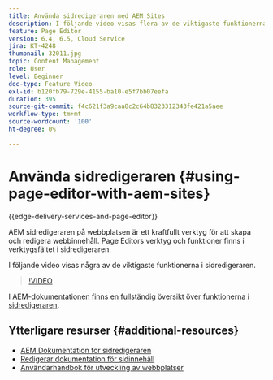 ```yaml
---
title: Använda sidredigeraren med AEM Sites
description: I följande video visas flera av de viktigaste funktionerna i Touch-UI Sites Editor i Adobe Experience Manager.
feature: Page Editor
version: 6.4, 6.5, Cloud Service
jira: KT-4248
thumbnail: 32011.jpg
topic: Content Management
role: User
level: Beginner
doc-type: Feature Video
exl-id: b120fb79-729e-4155-ba10-e5f7bb07eefa
duration: 395
source-git-commit: f4c621f3a9caa8c2c64b8323312343fe421a5aee
workflow-type: tm+mt
source-wordcount: '100'
ht-degree: 0%

---
```


# Använda sidredigeraren {#using-page-editor-with-aem-sites}

{{edge-delivery-services-and-page-editor}}

AEM sidredigeraren på webbplatsen är ett kraftfullt verktyg för att skapa och redigera webbinnehåll. Page Editors verktyg och funktioner finns i verktygsfältet i sidredigeraren.

I följande video visas några av de viktigaste funktionerna i sidredigeraren.

>[!VIDEO](https://video.tv.adobe.com/v/32011?quality=12&learn=on)


I [AEM-dokumentationen finns en fullständig översikt över funktionerna i sidredigeraren](https://experienceleague.adobe.com/docs/experience-manager-cloud-service/content/sites/authoring/fundamentals/editing-content.html).

## Ytterligare resurser {#additional-resources}

* [AEM Dokumentation för sidredigeraren](https://experienceleague.adobe.com/docs/experience-manager-cloud-service/content/sites/authoring/fundamentals/editing-content.html)
* [Redigerar dokumentation för sidinnehåll](https://experienceleague.adobe.com/docs/experience-manager-65/authoring/authoring/editing-content.html)
* [Användarhandbok för utveckling av webbplatser](https://experienceleague.adobe.com/docs/experience-manager-65/authoring/home.html)
